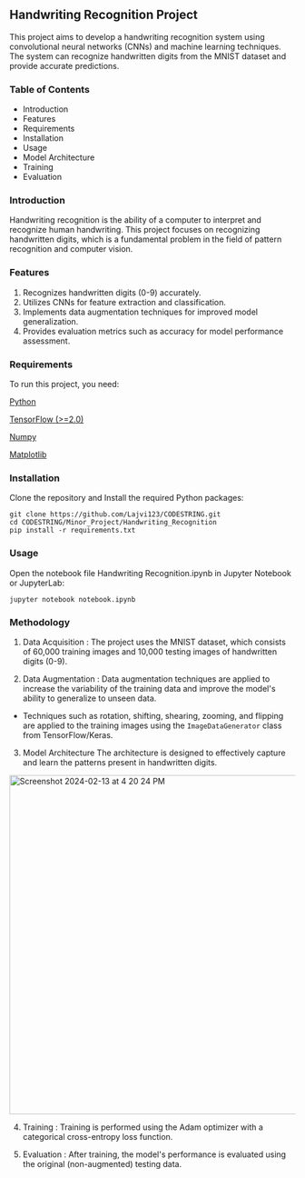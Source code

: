 ## Handwriting Recognition Project 
This project aims to develop a handwriting recognition system using convolutional neural networks (CNNs) and machine learning techniques. The system can recognize handwritten digits from the MNIST dataset and provide accurate predictions.

### Table of Contents 
* Introduction
* Features
* Requirements
* Installation
* Usage
* Model Architecture
* Training
* Evaluation

### Introduction
Handwriting recognition is the ability of a computer to interpret and recognize human handwriting. This project focuses on recognizing handwritten digits, which is a fundamental problem in the field of pattern recognition and computer vision.

### Features
1. Recognizes handwritten digits (0-9) accurately.
2. Utilizes CNNs for feature extraction and classification.
3. Implements data augmentation techniques for improved model generalization.
4. Provides evaluation metrics such as accuracy for model performance assessment.

### Requirements
To run this project, you need:

[Python](https://www.python.org/downloads/)

[TensorFlow (>=2.0)](https://pypi.org/project/tensorflow/)

[Numpy](https://numpy.org/install/)

[Matplotlib](https://matplotlib.org/)

### Installation
Clone the repository and Install the required Python packages:
```
git clone https://github.com/Lajvi123/CODESTRING.git
cd CODESTRING/Minor_Project/Handwriting_Recognition
pip install -r requirements.txt
```
### Usage 
Open the notebook file Handwriting Recognition.ipynb in Jupyter Notebook or JupyterLab:
```
jupyter notebook notebook.ipynb
```
### Methodology 
1. Data Acquisition : The project uses the MNIST dataset, which consists of 60,000 training images and 10,000 testing images of handwritten digits (0-9).
  
2. Data Augmentation : Data augmentation techniques are applied to increase the variability of the training data and improve the model's ability to generalize to unseen data.
- Techniques such as rotation, shifting, shearing, zooming, and flipping are applied to the training images using the `ImageDataGenerator` class from TensorFlow/Keras.
  
3. Model Architecture
The architecture is designed to effectively capture and learn the patterns present in handwritten digits.
<img width="597" alt="Screenshot 2024-02-13 at 4 20 24 PM" src="https://github.com/Lajvi123/CODESTRING/assets/142981262/2816e84b-6d51-4acf-8c8e-8b5922911693">

4. Training : Training is performed using the Adam optimizer with a categorical cross-entropy loss function.

5. Evaluation : After training, the model's performance is evaluated using the original (non-augmented) testing data.

   

